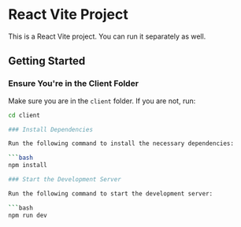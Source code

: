 # React Vite Project

This is a React Vite project. You can run it separately as well.

## Getting Started

### Ensure You're in the Client Folder

Make sure you are in the `client` folder. If you are not, run:

```bash
cd client

### Install Dependencies

Run the following command to install the necessary dependencies:

```bash
npm install

### Start the Development Server

Run the following command to start the development server:

```bash
npm run dev